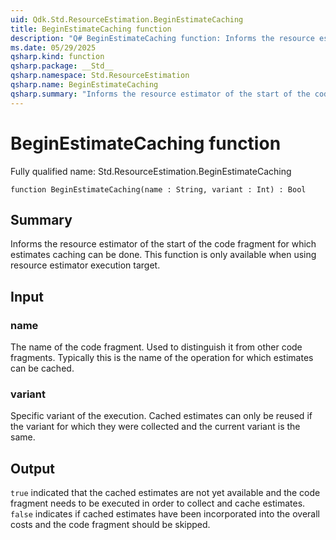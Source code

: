 ```yaml
---
uid: Qdk.Std.ResourceEstimation.BeginEstimateCaching
title: BeginEstimateCaching function
description: "Q# BeginEstimateCaching function: Informs the resource estimator of the start of the code fragment for which estimates caching can be done. This function is only available when using resource estimator execution target."
ms.date: 05/29/2025
qsharp.kind: function
qsharp.package: __Std__
qsharp.namespace: Std.ResourceEstimation
qsharp.name: BeginEstimateCaching
qsharp.summary: "Informs the resource estimator of the start of the code fragment for which estimates caching can be done. This function is only available when using resource estimator execution target."
---
```


# BeginEstimateCaching function

Fully qualified name: Std.ResourceEstimation.BeginEstimateCaching

```qsharp
function BeginEstimateCaching(name : String, variant : Int) : Bool
```

## Summary
Informs the resource estimator of the start of the code fragment
for which estimates caching can be done. This function
is only available when using resource estimator execution target.

## Input
### name
The name of the code fragment. Used to distinguish it from other code fragments.
Typically this is the name of the operation for which estimates can be cached.
### variant
Specific variant of the execution. Cached estimates can only be reused if the
variant for which they were collected and the current variant is the same.

## Output
`true` indicated that the cached estimates are not yet available and the code fragment
needs to be executed in order to collect and cache estimates.
`false` indicates if cached estimates have been incorporated into the overall costs
and the code fragment should be skipped.
